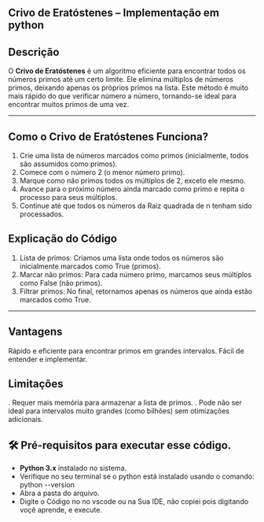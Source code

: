 
## Crivo de Eratóstenes – Implementação em python

## Descrição
O **Crivo de Eratóstenes** é um algoritmo eficiente para encontrar todos os números primos até um certo limite. Ele elimina múltiplos de números primos, deixando apenas os próprios primos na lista. Este método é muito mais rápido do que verificar número a número, tornando-se ideal para encontrar muitos primos de uma vez.

---

## Como o Crivo de Eratóstenes Funciona?
1. Crie uma lista de números marcados como primos (inicialmente, todos são assumidos como primos).
2. Comece com o número 2 (o menor número primo).
3. Marque como não primos todos os múltiplos de 2, exceto ele mesmo.
4. Avance para o próximo número ainda marcado como primo e repita o processo para seus múltiplos.
4. Continue até que todos os números da Raiz quadrada de n tenham sido processados.

## Explicação do Código

1. Lista de primos: Criamos uma lista onde todos os números são inicialmente marcados como True (primos).
2. Marcar não primos: Para cada número primo, marcamos seus múltiplos como False (não primos).
3. Filtrar primos: No final, retornamos apenas os números que ainda estão marcados como True.
---

## Vantagens
Rápido e eficiente para encontrar primos em grandes intervalos.
Fácil de entender e implementar.

## Limitações
. Requer mais memória para armazenar a lista de primos.
. Pode não ser ideal para intervalos muito grandes (como bilhões) sem otimizações adicionais.


## 🛠 Pré-requisitos para executar esse código.
- **Python 3.x** instalado no sistema.
- Verifique no seu terminal se o python está instalado usando o comando: python --version
- Abra a pasta do arquivo.
- Digite o Código no no vscode ou na Sua IDE, não copiei pois digitando voçê aprende, e execute.




